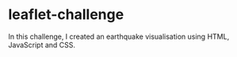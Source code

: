 # leaflet-challenge

In this challenge, I created an earthquake visualisation using HTML, JavaScript and CSS.
